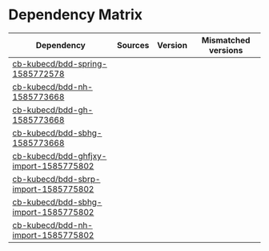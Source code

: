 # Dependency Matrix

Dependency | Sources | Version | Mismatched versions
---------- | ------- | ------- | -------------------
[cb-kubecd/bdd-spring-1585772578](https://github.com/cb-kubecd/bdd-spring-1585772578.git) |  | []() | 
[cb-kubecd/bdd-nh-1585773668](https://github.com/cb-kubecd/bdd-nh-1585773668.git) |  | []() | 
[cb-kubecd/bdd-gh-1585773668](https://github.com/cb-kubecd/bdd-gh-1585773668.git) |  | []() | 
[cb-kubecd/bdd-sbhg-1585773668](https://github.com/cb-kubecd/bdd-sbhg-1585773668.git) |  | []() | 
[cb-kubecd/bdd-ghfjxy-import-1585775802](https://github.com/cb-kubecd/bdd-ghfjxy-import-1585775802.git) |  | []() | 
[cb-kubecd/bdd-sbrp-import-1585775802](https://github.com/cb-kubecd/bdd-sbrp-import-1585775802.git) |  | []() | 
[cb-kubecd/bdd-sbhg-import-1585775802](https://github.com/cb-kubecd/bdd-sbhg-import-1585775802.git) |  | []() | 
[cb-kubecd/bdd-nh-import-1585775802](https://github.com/cb-kubecd/bdd-nh-import-1585775802.git) |  | []() | 
